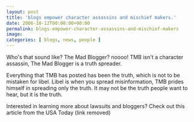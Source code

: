```yaml
---
layout: post
title: 'blogs empower character assassins and mischief makers.'
date: 2006-10-12T00:00:00+00:00
permalink: blogs-empower-character-assassins-and-mischief-makers
image: 
categories: [ blogs, news, people ]
---
```

Who's that sound like? The Mad Blogger? noooo! TMB isn't a character assassin, The Mad Blogger is a truth spreader.

Everything that TMB has posted has been the truth, which is not to be mistaken for libel. Libel is when you spread misinformation, TMB prides himself in spreading only the truth. It may not be the truth people want to hear, but it is the truth.

Interested in learning more about lawsuits and bloggers? Check out this article from the USA Today (link removed)
